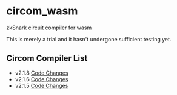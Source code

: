 # circom_wasm
zkSnark circuit compiler for wasm 

This is merely a trial and it hasn't undergone sufficient testing yet.

## Circom Compiler List
- v2.1.8 [Code Changes](https://github.com/remix-project-org/circom/tree/v2.1.8_wasm)
- v2.1.6 [Code Changes](https://github.com/remix-project-org/circom/tree/v2.1.6_wasm)
- v2.1.5 [Code Changes](https://github.com/remix-project-org/circom/tree/v2.1.5_wasm)
